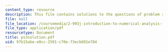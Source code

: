 ```yaml
---
content_type: resource
description: This file contains solutions to the questions of problem set 3.
file: null
file_location: /coursemedia/2-993j-introduction-to-numerical-analysis-for-engineering-13-002j-spring-2005/97b15abee0cc2591c70e73ecb691e784_ps3solution.pdf
file_type: application/pdf
resourcetype: Document
title: ps3solution.pdf
uid: 97b15abe-e0cc-2591-c70e-73ecb691e784
---
```

